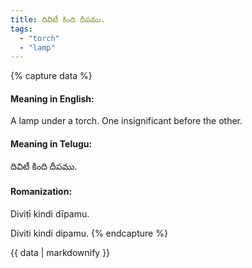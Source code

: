 ```yaml
---
title: దివిటీ కింది దీపము.
tags:
  - "torch"
  - "lamp"
---
```


{% capture data %}
#### Meaning in English:
A lamp under a torch.
One insignificant before the other.

#### Meaning in Telugu:
దివిటీ కింది దీపము.

#### Romanization:
Diviṭī kindi dīpamu.

Diviti kindi dipamu.
{% endcapture %}

{{ data | markdownify }}

